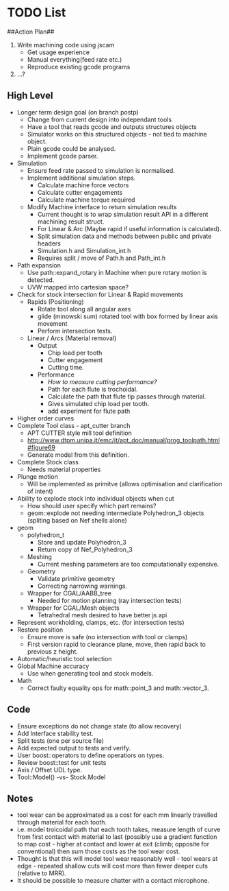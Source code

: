 # TODO List #

##Action Plan##
 1. Write machining code using jscam
    * Get usage experience
    * Manual everything(feed rate etc.)
    * Reproduce existing gcode programs
 2. ...?

## High Level ##
 * Longer term design goal (on branch postp)
    - Change from current design into independant tools
    - Have a tool that reads gcode and outputs structures objects
    - Simulator works on this structured objects - not tied to machine object.
    - Plain gcode could be analysed.
    - Implement gcode parser.
 * Simulation
    - Ensure feed rate passed to simulation is normalised.
    - Implement additional simulation steps.
       - Calculate machine force vectors
       - Calculate cutter engagements
       - Calculate machine torque required
    - Modify Machine interface to return simulation results
       - Current thought is to wrap simulation result API in a different machining result struct.
       - For Linear & Arc (Maybe rapid if useful information is calculated).
       - Split simulation data and methods between public and private headers
       - Simulation.h and Simulation_int.h
       - Requires split / move of Path.h and Path_int.h
 * Path expansion
    - Use path::expand_rotary in Machine when pure rotary motion is detected.
    - UVW mapped into cartesian space?
 * Check for stock intersection for Linear & Rapid movements
    - Rapids (Positioning)
       - Rotate tool along all angular axes
       - glide (minowski sum) rotated tool with box formed by linear axis movement
       - Perform intersection tests.
    - Linear / Arcs (Material removal)
       - Output
          - Chip load per tooth
          - Cutter engagement
          - Cutting time.
       - Performance
          - *How to measure cutting performance?*
          - Path for each flute is trochoidal.
          - Calculate the path that flute tip passes through material.
          - Gives simulated chip load per tooth.
          - add experiment for flute path
 * Higher order curves
 * Complete Tool class - apt_cutter branch
    - APT CUTTER style mill tool definition
    - http://www.dtpm.unipa.it/emc/it/apt_doc/manual/prog_toolpath.html#figure69
    - Generate model from this definition.
 * Complete Stock class
    - Needs material properties
 * Plunge motion
    - Will be implemented as primitve (allows optimisation and clarification of intent)
 * Ability to explode stock into individual objects when cut
    - How should user specify which part remains?
    - geom::explode not needing intermediate Polyhedron_3 objects (spliting based on Nef shells alone)
 * geom
    - polyhedron_t
       - Store and update Polyhedron_3
       - Return copy of Nef_Polyhedron_3
    - Meshing 
       - Current meshing parameters are too computationally expensive.
    - Geometry
       - Validate primitive geometry
       - Correcting narrowing warnings.
    - Wrapper for CGAL/AABB_tree
       - Needed for motion planning (ray intersection tests)
    - Wrapper for CGAL/Mesh objects
       - Tetrahedral mesh desired to have better js api
 * Represent workholding, clamps, etc. (for intersection tests)
 * Restore position
    - Ensure move is safe (no intersection with tool or clamps)
    - First version rapid to clearance plane, move, then rapid back to previous z height.
 * Automatic/heuristic tool selection
 * Global Machine accuracy
    - Use when generating tool and stock models.
 * Math
    - Correct faulty equality ops for math::point_3 and math::vector_3.


## Code ##
 * Ensure exceptions do not change state (to allow recovery)
 * Add Interface stability test.
 * Split tests (one per source file)
 * Add expected output to tests and verify.
 * User boost::operators to define operatiors on types.
 * Review boost::test for unit tests
 * Axis / Offset UDL type.
 * Tool::Model() -vs- Stock.Model

## Notes ##
 * tool wear can be approximated as a cost for each mm linearly travelled through material for each tooth.
 * i.e. model troicoidal path that each tooth takes, measure length of curve from first contact with material to last (possibly use a gradient function to map cost - higher at contact and lower at exit (climb; opposite for conventional) then sum those costs as the tool wear cost.
 * Thought is that this will model tool wear reasonably well - tool wears at edge - repeated shallow cuts will cost more than fewer deeper cuts (relative to MRR).
 * It should be possible to measure chatter with a contact microphone.

